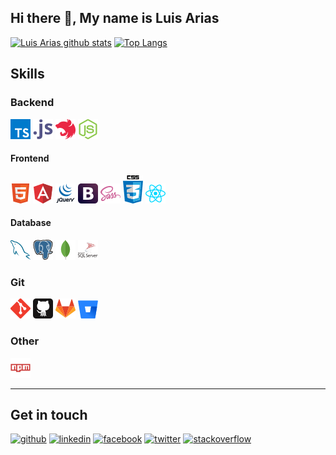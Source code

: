 ## Hi there 👋, My name is Luis Arias
[![Luis Arias github stats](https://github-readme-stats.vercel.app/api?username=ariassd&show_icons=true)](https://github.com/ariassd)
[![Top Langs](https://github-readme-stats.vercel.app/api/top-langs/?username=ariassd&layout=compact&show_icons=true)](https://github.com/ariassd)

## Skills
### Backend 
![typescript](assets/typescriptlang-icon.png) ![javascript](assets/javascript-icon.png) ![nestjs](assets/nestjs-icon.png) ![nodejs](assets/nodejs-icon.png)

#### Frontend 
![html](assets/w3_html5-icon.png) ![angular](assets/angular-icon.png) ![jquery](assets/jquery.png) ![bootstrap](assets/getbootstrap-icon.png) ![sass](assets/sass-lang-icon.png) ![css3](assets/css3.png) ![rectjs](assets/reactjs-icon.png)

#### Database 
![mysql](assets/mysql-icon.png) ![postgre](assets/postgresql-icon.png) ![mongodb](assets/mongodb-icon.png) ![mssql](assets/mssql.png)


### Git
![git](assets/git-scm-icon.png) ![github](assets/github-tile.png) ![gitlab](assets/gitlab-icon.png) ![bitbucket](assets/bitbucket.png)

### Other
 ![npm](assets/npm.png)

---
## Get in touch
[<img src='https://cdn.jsdelivr.net/npm/simple-icons@3.0.1/icons/github.svg' alt='github' height='40'>](https://github.com/ariassd)  [<img src='https://cdn.jsdelivr.net/npm/simple-icons@3.0.1/icons/linkedin.svg' alt='linkedin' height='40'>](https://www.linkedin.com/in/ariassd/)  [<img src='https://cdn.jsdelivr.net/npm/simple-icons@3.0.1/icons/facebook.svg' alt='facebook' height='40'>](https://www.facebook.com/ariassl)  [<img src='https://cdn.jsdelivr.net/npm/simple-icons@3.0.1/icons/twitter.svg' alt='twitter' height='40'>](https://twitter.com/ariassd)  [<img src='https://cdn.jsdelivr.net/npm/simple-icons@3.0.1/icons/stackoverflow.svg' alt='stackoverflow' height='40'>](https://stackoverflow.com/users/12178724/luis-arias)  



